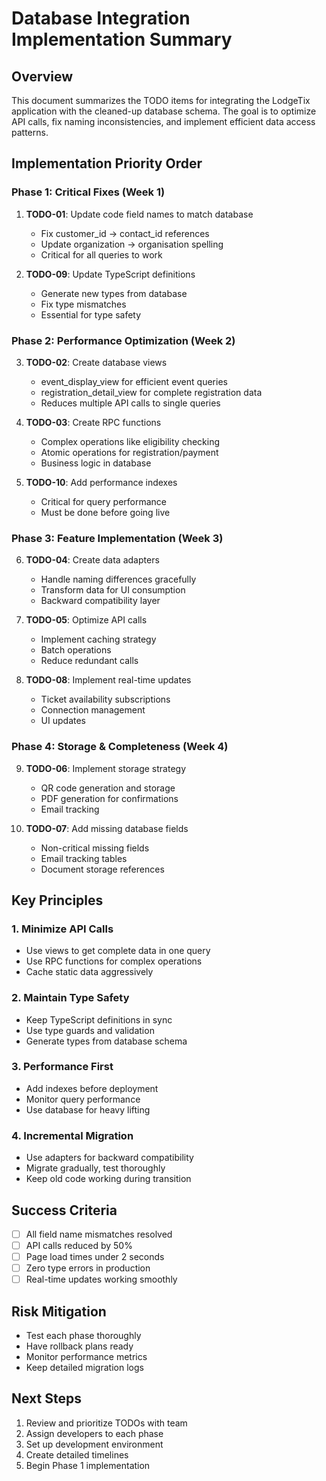 # Database Integration Implementation Summary

## Overview
This document summarizes the TODO items for integrating the LodgeTix application with the cleaned-up database schema. The goal is to optimize API calls, fix naming inconsistencies, and implement efficient data access patterns.

## Implementation Priority Order

### Phase 1: Critical Fixes (Week 1)
1. **TODO-01**: Update code field names to match database
   - Fix customer_id → contact_id references
   - Update organization → organisation spelling
   - Critical for all queries to work

2. **TODO-09**: Update TypeScript definitions
   - Generate new types from database
   - Fix type mismatches
   - Essential for type safety

### Phase 2: Performance Optimization (Week 2)
3. **TODO-02**: Create database views
   - event_display_view for efficient event queries
   - registration_detail_view for complete registration data
   - Reduces multiple API calls to single queries

4. **TODO-03**: Create RPC functions
   - Complex operations like eligibility checking
   - Atomic operations for registration/payment
   - Business logic in database

5. **TODO-10**: Add performance indexes
   - Critical for query performance
   - Must be done before going live

### Phase 3: Feature Implementation (Week 3)
6. **TODO-04**: Create data adapters
   - Handle naming differences gracefully
   - Transform data for UI consumption
   - Backward compatibility layer

7. **TODO-05**: Optimize API calls
   - Implement caching strategy
   - Batch operations
   - Reduce redundant calls

8. **TODO-08**: Implement real-time updates
   - Ticket availability subscriptions
   - Connection management
   - UI updates

### Phase 4: Storage & Completeness (Week 4)
9. **TODO-06**: Implement storage strategy
   - QR code generation and storage
   - PDF generation for confirmations
   - Email tracking

10. **TODO-07**: Add missing database fields
    - Non-critical missing fields
    - Email tracking tables
    - Document storage references

## Key Principles

### 1. Minimize API Calls
- Use views to get complete data in one query
- Use RPC functions for complex operations
- Cache static data aggressively

### 2. Maintain Type Safety
- Keep TypeScript definitions in sync
- Use type guards and validation
- Generate types from database schema

### 3. Performance First
- Add indexes before deployment
- Monitor query performance
- Use database for heavy lifting

### 4. Incremental Migration
- Use adapters for backward compatibility
- Migrate gradually, test thoroughly
- Keep old code working during transition

## Success Criteria
- [ ] All field name mismatches resolved
- [ ] API calls reduced by 50%
- [ ] Page load times under 2 seconds
- [ ] Zero type errors in production
- [ ] Real-time updates working smoothly

## Risk Mitigation
- Test each phase thoroughly
- Have rollback plans ready
- Monitor performance metrics
- Keep detailed migration logs

## Next Steps
1. Review and prioritize TODOs with team
2. Assign developers to each phase
3. Set up development environment
4. Create detailed timelines
5. Begin Phase 1 implementation